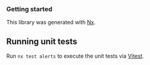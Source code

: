 ### Getting started

This library was generated with [Nx](https://nx.dev).

## Running unit tests

Run `nx test alerts` to execute the unit tests via [Vitest](https://vitest.dev/).
